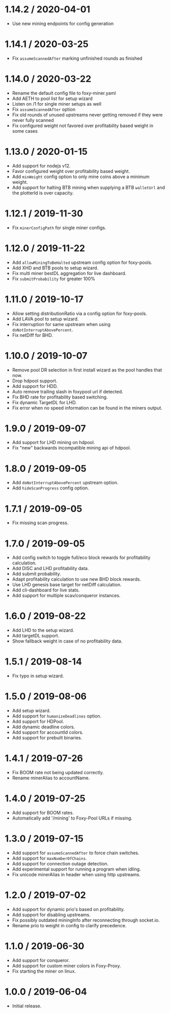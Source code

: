 1.14.2 / 2020-04-01
==================

* Use new mining endpoints for config generation

1.14.1 / 2020-03-25
==================

* Fix `assumeScannedAfter` marking unfinished rounds as finished

1.14.0 / 2020-03-22
==================

* Rename the default config file to foxy-miner.yaml
* Add AETH to pool list for setup wizard
* Listen on /1 for single miner setups as well
* Fix `assumeScannedAfter` option
* Fix old rounds of unused upstreams never getting removed if they were never fully scanned
* Fix configured weight not favored over profitability based weight in some cases

1.13.0 / 2020-01-15
==================

* Add support for nodejs v12.
* Favor configured weight over profitability based weight.
* Add `minWeight` config option to only mine coins above a minimum weight.
* Add support for halting BTB mining when supplying a BTB `walletUrl` and the plotterId is over capacity.

1.12.1 / 2019-11-30
==================

* Fix `minerConfigPath` for single miner configs.

1.12.0 / 2019-11-22
==================

* Add `allowMiningToBeHalted` upstream config option for foxy-pools.
* Add XHD and BTB pools to setup wizard.
* Fix multi miner bestDL aggregation for live dashboard.
* Fix `submitProbability` for greater 100%

1.11.0 / 2019-10-17
==================

* Allow setting distributionRatio via a config option for foxy-pools.
* Add LAVA pool to setup wizard.
* Fix interruption for same upstream when using `doNotInterruptAbovePercent`.
* Fix netDiff for BHD.

1.10.0 / 2019-10-07
==================

* Remove pool DR selection in first install wizard as the pool handles that now.
* Drop hdpool support.
* Add support for HDD.
* Auto remove trailing slash in foxypool url if detected.
* Fix BHD rate for profitability based switching.
* Fix dynamic TargetDL for LHD.
* Fix error when no speed information can be found in the miners output.

1.9.0 / 2019-09-07
==================

* Add support for LHD mining on hdpool.
* Fix "new" backwards incompatible mining api of hdpool.

1.8.0 / 2019-09-05
==================

* Add `doNotInterruptAbovePercent` upstream option.
* Add `hideScanProgress` config option.

1.7.1 / 2019-09-05
==================

* Fix missing scan progress.

1.7.0 / 2019-09-05
==================

* Add config switch to toggle full/eco block rewards for profitability calculation.
* Add DISC and LHD profitability data.
* Add submit probability.
* Adapt profitability calculation to use new BHD block rewards.
* Use LHD genesis base target for netDiff calculation.
* Add cli-dashboard for live stats.
* Add support for multiple scav/conqueror instances.

1.6.0 / 2019-08-22
==================

* Add LHD to the setup wizard.
* Add targetDL support.
* Show fallback weight in case of no profitability data.

1.5.1 / 2019-08-14
==================

* Fix typo in setup wizard.

1.5.0 / 2019-08-06
==================

* Add setup wizard.
* Add support for `humanizeDeadlines` option.
* Add support for HDPool.
* Add dynamic deadline colors.
* Add support for accountId colors.
* Add support for prebuilt binaries.

1.4.1 / 2019-07-26
==================

* Fix BOOM rate not being updated correctly.
* Rename minerAlias to accountName.

1.4.0 / 2019-07-25
==================

* Add support for BOOM rates.
* Automatically add '/mining' to Foxy-Pool URLs if missing.

1.3.0 / 2019-07-15
==================

* Add support for `assumeScannedAfter` to force chain switches.
* Add support for `maxNumberOfChains`.
* Add support for connection outage detection.
* Add experimental support for running a program when idling.
* Fix unicode minerAlias in header when using http upstreams.

1.2.0 / 2019-07-02
==================

* Add support for dynamic prio's based on profitability.
* Add support for disabling upstreams.
* Fix possibly outdated miningInfo after reconnecting through socket.io.
* Rename prio to weight in config to clarify precedence.

1.1.0 / 2019-06-30
==================

* Add support for conqueror.
* Add support for custom miner colors in Foxy-Proxy.
* Fix starting the miner on linux.

1.0.0 / 2019-06-04
==================

* Initial release.
